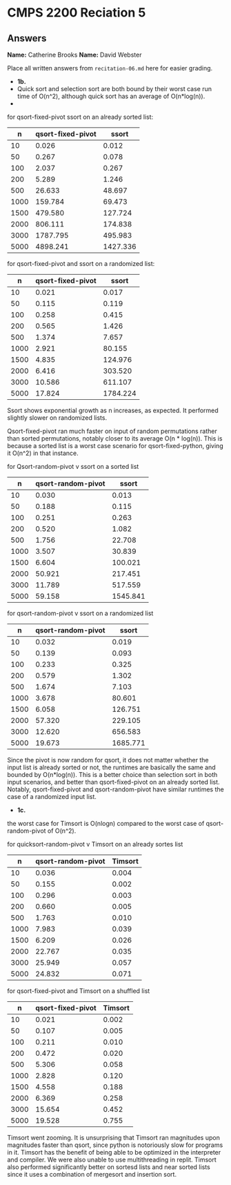 # CMPS 2200 Reciation 5
## Answers

**Name:** Catherine Brooks
**Name:** David Webster



Place all written answers from `recitation-06.md` here for easier grading.







- **1b.**
- Quick sort and selection sort are both bound by their worst case run time of O(n^2), although quick sort has an average of O(n*log(n)). 
- 
for qsort-fixed-pivot ssort on an already sorted list:

|    n |   qsort-fixed-pivot |    ssort |
|------|---------------------|----------|
|   10 |               0.026 |    0.012 |
|   50 |               0.267 |    0.078 |
|  100 |               2.037 |    0.267 |
|  200 |               5.289 |    1.246 |
|  500 |              26.633 |   48.697 |
| 1000 |             159.784 |   69.473 |
| 1500 |             479.580 |  127.724 |
| 2000 |             806.111 |  174.838 |
| 3000 |            1787.795 |  495.983 |
| 5000 |            4898.241 | 1427.336 |


for qsort-fixed-pivot and ssort on a randomized list:

|    n |   qsort-fixed-pivot |    ssort |
|------|---------------------|----------|
|   10 |               0.021 |    0.017 |
|   50 |               0.115 |    0.119 |
|  100 |               0.258 |    0.415 |
|  200 |               0.565 |    1.426 |
|  500 |               1.374 |    7.657 |
| 1000 |               2.921 |   80.155 |
| 1500 |               4.835 |  124.976 |
| 2000 |               6.416 |  303.520 |
| 3000 |              10.586 |  611.107 |
| 5000 |              17.824 | 1784.224 |

Ssort shows exponential growth as n increases, as expected. It performed slightly slower on randomized lists.

Qsort-fixed-pivot ran much faster on input of random permutations rather than sorted permutations, notably closer to its average O(n * log(n)). This is because a sorted list is a worst case scenario for qsort-fixed-python, giving it O(n^2) in that instance.




for Qsort-random-pivot v ssort on a sorted list

|    n |   qsort-random-pivot |    ssort |
|------|----------------------|----------|
|   10 |                0.030 |    0.013 |
|   50 |                0.188 |    0.115 |
|  100 |                0.251 |    0.263 |
|  200 |                0.520 |    1.082 |
|  500 |                1.756 |   22.708 |
| 1000 |                3.507 |   30.839 |
| 1500 |                6.604 |  100.021 |
| 2000 |               50.921 |  217.451 |
| 3000 |               11.789 |  517.559 |
| 5000 |               59.158 | 1545.841 |


for qsort-random-pivot v ssort on a randomized list

|    n |   qsort-random-pivot |    ssort |
|------|----------------------|----------|
|   10 |                0.032 |    0.019 |
|   50 |                0.139 |    0.093 |
|  100 |                0.233 |    0.325 |
|  200 |                0.579 |    1.302 |
|  500 |                1.674 |    7.103 |
| 1000 |                3.678 |   80.601 |
| 1500 |                6.058 |  126.751 |
| 2000 |               57.320 |  229.105 |
| 3000 |               12.620 |  656.583 |
| 5000 |               19.673 | 1685.771 |


Since the pivot is now random for qsort, it does not matter whether the input list is already sorted or not, the runtimes are basically the same and bounded by O(n*log(n)). This is a better choice than selection sort in both input scenarios, and better than qsort-fixed-pivot on an already sorted list. Notably, qsort-fixed-pivot and qsort-random-pivot have similar runtimes the case of a randomized input list.




- **1c.**


the worst case for Timsort is O(nlogn) compared to the worst case of qsort-random-pivot of O(n^2).



for quicksort-random-pivot v Timsort on an already sortes list

|    n |   qsort-random-pivot |   Timsort |
|------|---------------------|-----------|
|   10 |               0.036 |     0.004 |
|   50 |               0.155 |     0.002 |
|  100 |               0.296 |     0.003 |
|  200 |               0.660 |     0.005 |
|  500 |               1.763 |     0.010 |
| 1000 |               7.983 |     0.039 |
| 1500 |               6.209 |     0.026 |
| 2000 |              22.767 |     0.035 |
| 3000 |              25.949 |     0.057 |
| 5000 |              24.832 |     0.071 |




for qsort-fixed-pivot and Timsort on a shuffled list

|    n |   qsort-fixed-pivot |   Timsort |
|------|---------------------|-----------|
|   10 |               0.021 |     0.002 |
|   50 |               0.107 |     0.005 |
|  100 |               0.211 |     0.010 |
|  200 |               0.472 |     0.020 |
|  500 |               5.306 |     0.058 |
| 1000 |               2.828 |     0.120 |
| 1500 |               4.558 |     0.188 |
| 2000 |               6.369 |     0.258 |
| 3000 |              15.654 |     0.452 |
| 5000 |              19.528 |     0.755 |



Timsort went zooming.
It is unsurprising that Timsort ran magnitudes upon magnitudes faster than qsort, since python is notoriously slow for programs in it. Timsort has the benefit of being able to be optimized in the interpreter and compiler. We were also unable to use multithreading in replit. Timsort also performed significantly better on sortesd lists and near sorted lists since it uses a combination of mergesort and insertion sort.